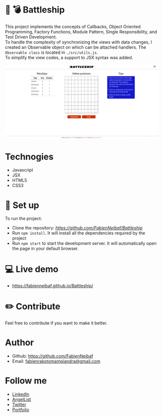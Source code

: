 # :speedboat: :bomb: Battleship

This project implements the concepts of Callbacks, Object Oriented Programming, Factory Functions, Module Pattern, Single Responsibility, and Test Driven Development.  
To handle the complexity of synchronizing the views with data changes, I created an Observable object on which can be attached handlers. The `Observable class` is located in `./src/utils.js`.  
To simplify the view codes, a support to JSX syntax was added.

![Battleship](https://github.com/FabienNeibaf/Portfolio/blob/master/src/images/Battleship.png)

# Technogies
- Javascript
- JSX
- HTML5
- CSS3

# :electric_plug: Set up

To run the project:

- Clone the repository: _https://github.com/FabienNeibaf/Battleship_
- Run `npm install`. It will install all the dependencies required by the project
- Run `npm start` to start the development server. It will automatically open the page in your default browser.

# :computer: Live demo

- https://fabienneibaf.github.io/Battleship/

# :pencil2: Contribute

Feel free to contribute if you want to make it better.

# Author
- Github: https://github.com/FabienNeibaf
- Email: fabienrakotomampiandra@gmail.com

# Follow me
- [LinkedIn](https://www.linkedin.com/in/fabien-rakotomampiandra-96567b17b/)
- [AngelList](https://angel.co/fabien-rakotomampiandra)
- [Twitter](https://twitter.com/Neibaflintone)
- [Portfolio](https://fabienneibaf.github.io/Portfolio/)
